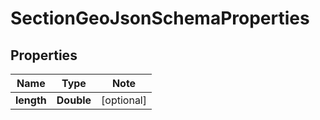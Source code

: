 
# SectionGeoJsonSchemaProperties

## Properties

Name | Type | Note
---- | ---- | ----
**length** | **Double** | [optional] 

